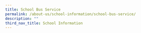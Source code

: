 ```yaml
---
title: School Bus Service
permalink: /about-us/school-information/school-bus-service/
description: ""
third_nav_title: School Information
---
```

